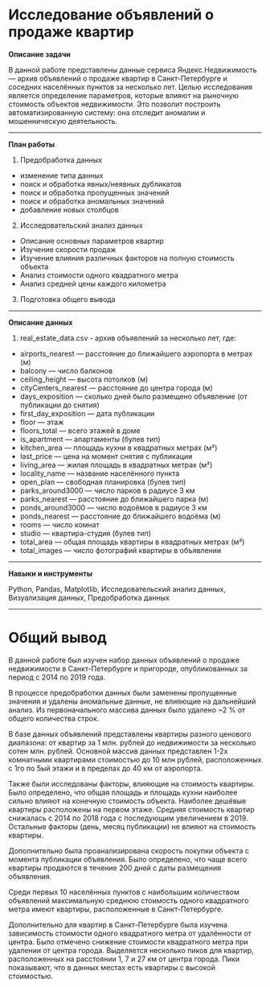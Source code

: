 # Исследование объявлений о продаже квартир

**Описание задачи**

В данной работе представлены данные сервиса Яндекс.Недвижимость — архив объявлений о продаже квартир в Санкт-Петербурге и соседних населённых пунктов за несколько лет. Целью исследования является определение параметров, которые влияют на рыночную стоимость объектов недвижимости. Это позволит построить автоматизированную систему: она отследит аномалии и мошенническую деятельность. 
***

**План работы**

1. Предобработка данных
- изменение типа данных
- поиск и обработка явных/неявных дубликатов
- поиск и обработка пропущенных значений
- поиск и обработка аномальных значений
- добавление новых столбцов

2. Исследовательский анализ данных
- Описание основных параметров квартир
- Изучение скорости продаж
- Изучение влияния различных факторов на полную стоимость объекта
- Анализ стоимости одного квадратного метра
- Анализ средней цены каждого километра

3. Подготовка общего вывода
***
**Описание данных**

1. real_estate_data.csv - архив объявлений за несколько лет, где:
- airports_nearest — расстояние до ближайшего аэропорта в метрах (м)
- balcony — число балконов
- ceiling_height — высота потолков (м)
- cityCenters_nearest — расстояние до центра города (м)
- days_exposition — сколько дней было размещено объявление (от публикации до снятия)
- first_day_exposition — дата публикации
- floor — этаж
- floors_total — всего этажей в доме
- is_apartment — апартаменты (булев тип)
- kitchen_area — площадь кухни в квадратных метрах (м²)
- last_price — цена на момент снятия с публикации
- living_area — жилая площадь в квадратных метрах (м²)
- locality_name — название населённого пункта
- open_plan — свободная планировка (булев тип)
- parks_around3000 — число парков в радиусе 3 км
- parks_nearest — расстояние до ближайшего парка (м)
- ponds_around3000 — число водоёмов в радиусе 3 км
- ponds_nearest — расстояние до ближайшего водоёма (м)
- rooms — число комнат
- studio — квартира-студия (булев тип)
- total_area — общая площадь квартиры в квадратных метрах (м²)
- total_images — число фотографий квартиры в объявлении
***
**Навыки и инструменты**

Python, Pandas, Matplotlib, Исследовательский анализ данных, Визуализация данных, Предобработка данных
***
# Общий вывод

В данной работе был изучен набор данных объявлений о продаже недвижимости в Санкт-Петербурге и пригороде, опубликованных за период с 2014 по 2019 года.

В процессе предобработки данных были заменены пропущенные значения и удалены аномальные данные, не влияющие на дальнейший анализ. Из первоначального массива данных было удалено ~2 % от общего количества строк.

В базе данных объявлений представлены квартиры разного ценового диапазона: от квартир за 1 млн. рублей до недвижимости за несколько сотен млн. рублей. Основной массив данных представлен 1-2х комнатными квартирами стоимостью до 10 млн рублей, расположенных с 1го по 5ый этажи и в пределах до 40 км от аэропорта.

Также были исследованы факторы, влияющие на стоимость квартиры. Было определено, что общая площадь и площадь кухни наиболее сильно влияют на конечную стоимость объекта. Наиболее дешёвые квартиры расположены на первом этаже. Средняя стоимость квартир снижалась с 2014 по 2018 года с последующим увеличением в 2019. Остальные факторы (день, месяц публикации) не влияют на стоимость квартиры. 

Дополнительно была проанализирована скорость покупки объекта с момента публикации объявления. Было определено, что чаще всего квартиры продаются в течение 200 дней с даты размещения объявления.

Среди первых 10 населённых пунктов с наибольшим количеством объявлений максимальную среднюю стоимость одного квадратного метра имеют квартиры, расположенные в Санкт-Петербурге.

Дополнительно для квартир в Санкт-Петербурге была изучена зависимость стоимости одного квадратного метра от удалённости от центра. Было отмечено снижение стоимости квадратного метра при удалении от центра города. Выделяется несколько пиков для квартир, расположенных на расстоянии 1, 7 и 27 км от центра города. Пики показывают, что в данных местах есть квартиры с высокой стоимостью.


